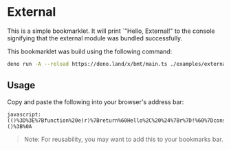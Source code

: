 # External

This is a simple bookmarklet. It will print `"Hello, External!" to the console
signifying that the external module was bundled successfully.

This bookmarklet was build using the following command:

```bash
deno run -A --reload https://deno.land/x/bmt/main.ts ./examples/external/main.ts
```

## Usage

Copy and paste the following into your browser's address bar:

```
javascript:(()%3D%3E%7Bfunction%20e(r)%7Breturn%60Hello%2C%20%24%7Br%7D!%60%7Dconsole.log(e(%22External%22))%3B%7D)()%3B%0A
```

> Note: For reusability, you may want to add this to your bookmarks bar.

